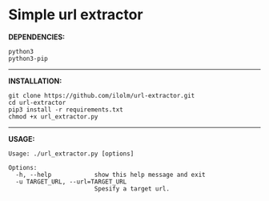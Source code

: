 # Simple url extractor

**DEPENDENCIES:**
```
python3
python3-pip
```
----------------------------------------
**INSTALLATION:**
```
git clone https://github.com/ilolm/url-extractor.git
cd url-extractor
pip3 install -r requirements.txt
chmod +x url_extractor.py
```
---------------------------------------
**USAGE:**
```
Usage: ./url_extractor.py [options]

Options:
  -h, --help            show this help message and exit
  -u TARGET_URL, --url=TARGET_URL
                        Spesify a target url.
```
